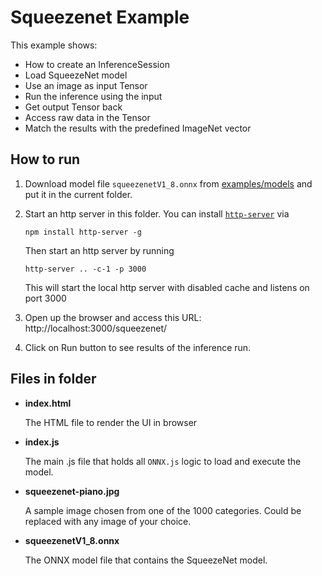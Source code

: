 # Squeezenet Example

This example shows:

- How to create an InferenceSession
- Load SqueezeNet model
- Use an image as input Tensor
- Run the inference using the input
- Get output Tensor back
- Access raw data in the Tensor
- Match the results with the predefined ImageNet vector

## How to run

1. Download model file `squeezenetV1_8.onnx`
   from [examples/models](https://github.com/Microsoft/onnxjs-demo/tree/data/data/examples/models) and put it in the current folder.

2. Start an http server in this folder. You can install [`http-server`](https://github.com/indexzero/http-server) via
    ```
    npm install http-server -g
    ```
   Then start an http server by running
    ```
    http-server .. -c-1 -p 3000
    ```

   This will start the local http server with disabled cache and listens on port 3000

3. Open up the browser and access this URL:
   http://localhost:3000/squeezenet/

4. Click on Run button to see results of the inference run.

## Files in folder

- **index.html**

  The HTML file to render the UI in browser

- **index.js**

  The main .js file that holds all `ONNX.js` logic to load and execute the model.

- **squeezenet-piano.jpg**

  A sample image chosen from one of the 1000 categories. Could be replaced with any image of your choice.

- **squeezenetV1_8.onnx**

  The ONNX model file that contains the SqueezeNet model.
